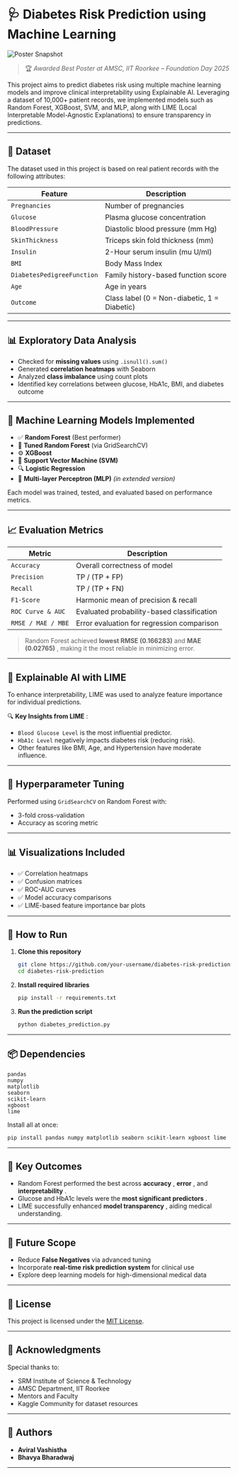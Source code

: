 

# 🩺 Diabetes Risk Prediction using Machine Learning

![Poster Snapshot](https://chatgpt.com/c/path-to-poster-image-if-uploaded)

> 🏆 *Awarded Best Poster at AMSC, IIT Roorkee – Foundation Day 2025*

This project aims to predict diabetes risk using multiple machine learning models and improve clinical interpretability using Explainable AI. Leveraging a dataset of 10,000+ patient records, we implemented models such as Random Forest, XGBoost, SVM, and MLP, along with LIME (Local Interpretable Model-Agnostic Explanations) to ensure transparency in predictions.

---

## 📁 Dataset

The dataset used in this project is based on real patient records with the following attributes:

| Feature                      | Description                                  |
| ---------------------------- | -------------------------------------------- |
| `Pregnancies`              | Number of pregnancies                        |
| `Glucose`                  | Plasma glucose concentration                 |
| `BloodPressure`            | Diastolic blood pressure (mm Hg)             |
| `SkinThickness`            | Triceps skin fold thickness (mm)             |
| `Insulin`                  | 2-Hour serum insulin (mu U/ml)               |
| `BMI`                      | Body Mass Index                              |
| `DiabetesPedigreeFunction` | Family history-based function score          |
| `Age`                      | Age in years                                 |
| `Outcome`                  | Class label (0 = Non-diabetic, 1 = Diabetic) |

---

## 📊 Exploratory Data Analysis

* Checked for **missing values** using `.isnull().sum()`
* Generated **correlation heatmaps** with Seaborn
* Analyzed **class imbalance** using count plots
* Identified key correlations between glucose, HbA1c, BMI, and diabetes outcome

---

## 🧠 Machine Learning Models Implemented

* ✅ **Random Forest** (Best performer)
* 🌲 **Tuned Random Forest** (via GridSearchCV)
* ⚙️ **XGBoost**
* 🧭 **Support Vector Machine (SVM)**
* 🔍 **Logistic Regression**
* 🤖 **Multi-layer Perceptron (MLP)** *(in extended version)*

Each model was trained, tested, and evaluated based on performance metrics.

---

## 📈 Evaluation Metrics

| Metric               | Description                                |
| -------------------- | ------------------------------------------ |
| `Accuracy`         | Overall correctness of model               |
| `Precision`        | TP / (TP + FP)                             |
| `Recall`           | TP / (TP + FN)                             |
| `F1-Score`         | Harmonic mean of precision & recall        |
| `ROC Curve & AUC`  | Evaluated probability-based classification |
| `RMSE / MAE / MBE` | Error evaluation for regression comparison |

> Random Forest achieved **lowest RMSE (0.166283)** and  **MAE (0.02765)** , making it the most reliable in minimizing error.

---

## 📌 Explainable AI with LIME

To enhance interpretability, LIME was used to analyze feature importance for individual predictions.

🔍  **Key Insights from LIME** :

* `Blood Glucose Level` is the most influential predictor.
* `HbA1c Level` negatively impacts diabetes risk (reducing risk).
* Other features like BMI, Age, and Hypertension have moderate influence.

---

## 🔧 Hyperparameter Tuning

Performed using `GridSearchCV` on Random Forest with:

* 3-fold cross-validation
* Accuracy as scoring metric

---

## 📊 Visualizations Included

* ✅ Correlation heatmaps
* ✅ Confusion matrices
* ✅ ROC-AUC curves
* ✅ Model accuracy comparisons
* ✅ LIME-based feature importance bar plots

---

## 🚀 How to Run

1. **Clone this repository**
   ```bash
   git clone https://github.com/your-username/diabetes-risk-prediction.git
   cd diabetes-risk-prediction
   ```
2. **Install required libraries**
   ```bash
   pip install -r requirements.txt
   ```
3. **Run the prediction script**
   ```bash
   python diabetes_prediction.py
   ```

---

## 📦 Dependencies

```
pandas
numpy
matplotlib
seaborn
scikit-learn
xgboost
lime
```

Install all at once:

```bash
pip install pandas numpy matplotlib seaborn scikit-learn xgboost lime
```

---

## 🔬 Key Outcomes

* Random Forest performed the best across  **accuracy** ,  **error** , and  **interpretability** .
* Glucose and HbA1c levels were the  **most significant predictors** .
* LIME successfully enhanced  **model transparency** , aiding medical understanding.

---

## 📍 Future Scope

* Reduce **False Negatives** via advanced tuning
* Incorporate **real-time risk prediction system** for clinical use
* Explore deep learning models for high-dimensional medical data

---

## 📃 License

This project is licensed under the [MIT License](https://chatgpt.com/c/LICENSE).

---

## 🙌 Acknowledgments

Special thanks to:

* SRM Institute of Science & Technology
* AMSC Department, IIT Roorkee
* Mentors and Faculty
* Kaggle Community for dataset resources

---

## 👥 Authors

* **Aviral Vashistha**
* **Bhavya Bharadwaj**

---

